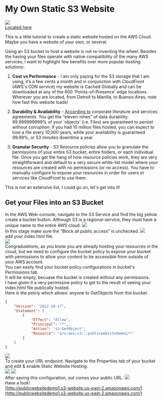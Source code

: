 # My Own Static S3 Website
![](ReadMe_Files/gittile.jpg)
\
[Located here](https://www.aaronbrightman.com)


This is a little tutorial to create a static website hosted on the AWS Cloud.  Maybe you have a website of your own, or several.



Using an S3 bucket to host a website is not re-inventing the wheel.  Besides the having your files operate with native compatibility of the many AWS services, I want to highlight few benefits over more popular hosting solutions:

1) **Cost vs Performance** - I am only paying for the S3 storage that I am using, it’s a few cents a month and in conjunction with CloudFront (AWS's CDN service) my website is Cached Globally and can be downloaded at any of the 600 'Points-of-Presence' edge locations.  Wherever you are located, from Detroit to Manilla, to Buenos Aires, note how fast this website loads!

2) **Durability & Availability** - [According to](https://docs.aws.amazon.com/AmazonS3/latest/userguide/DataDurability.html) corporate literature and services agreements.  You get the “eleven-nines” of data durability: 99.999999999% of your 'objects' (i.e. Files) are guaranteed to persist without corruption: If you had 10 million files hosted, you can expect to lose a file every 10,000 years, while your availability is guaranteed 99.99%, or 53 minutes downtime a year.

4) **Granular Security** - S3 Resource policies allow you to granulate the permissions of your entire S3 bucket, entire folders, or each individual file.  Once you get the hang of how resource policies work, they are very straightforward and default to a very secure white-list model where your resources are created with no permissions (or no access).  You have to manually configure to expose your resources in order for users or services like CloudFront to use them.

This is not an extensive list, I could go on, let's get into it!

## Get your Files into an S3 Bucket
In the AWS Web-console, navigate to the S3 Service and find the big yellow create a bucket button.  Although S3 is a regional-service, they must have a unique name to the entire AWS cloud.
![](ReadMe_Files/s3a.jpg)
\
In this stage make sure the "Block all public access" is unchecked.
![](ReadMe_Files/s3b.jpg)
\
add your index.html file.
\
![](ReadMe_Files/s3c.jpg)
\
Congradulations, as you know you are already hosting your resoucres in the cloud, but we need to configure the bucket policy to expose your bucket with permissions to allow your content to be accessible from outside of your AWS account. \
You can easily find your bucket policy configurations in bucket's Permissions tab. \
It will be empty, becuase the bucket is created without any permissions. \
I have given it a very permissive policy to get to the result of seeing your index.html file publically hosted. \
Here is the polciy which allows: anyone to GetObjects from this bucket.
```json
{
    "Version": "2012-10-17",
    "Statement": [
        {
            "Effect": "Allow",
            "Principal": "*",
            "Action": "s3:GetObject",
            "Resource": "arn:aws:s3:::publicwebsitedemo1/*"
        }
    ]
}
```

![](ReadMe_Files/s3e.jpg)
\
To create your URL endpoint.  Navigate to the Properties tab of your bucket and edit & enable Static Website Hosting.
\
![](ReadMe_Files/s3f.jpg)
![](ReadMe_Files/s3g.jpg)
\
After saving this configuration, out comes your public URL.
![](ReadMe_Files/s3h.jpg)
\
Have a look!
\
[http://publicwebsitedemo1.s3-website.us-east-2.amazonaws.com/](http://publicwebsitedemo1.s3-website.us-east-2.amazonaws.com/)
